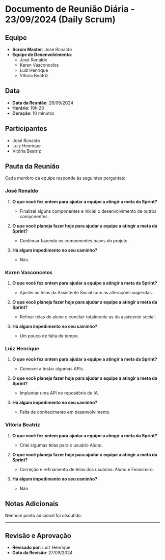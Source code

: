# Documento de Reunião Diária - 23/09/2024 (Daily Scrum)

## Equipe
- **Scrum Master**: José Ronaldo
- **Equipe de Desenvolvimento**:
  - José Ronaldo
  - Karen Vasconcelos
  - Luiz Henrique
  - Vitória Beatriz

## Data
- **Data da Reunião**: 26/09/2024
- **Horário**: 19h:23
- **Duração**: 10 minutos

## Participantes
  - José Ronaldo
  - Luiz Henrique
  - Vitória Beatriz

## Pauta da Reunião
Cada membro da equipe responde às seguintes perguntas:

### José Ronaldo
1. **O que você fez ontem para ajudar a equipe a atingir a meta da Sprint?**
   - Finalizei alguns componentes e iniciei o desenvolvimento de outros componentes.

2. **O que você planeja fazer hoje para ajudar a equipe a atingir a meta da Sprint?**
   - Continuar fazendo os componentes bases do projeto.

3. **Há algum impedimento no seu caminho?**
   - Não.

### Karen Vasconcelos
1. **O que você fez ontem para ajudar a equipe a atingir a meta da Sprint?**
   - Ajustei as telas da Assistente Social com as alterações sugeridas.

2. **O que você planeja fazer hoje para ajudar a equipe a atingir a meta da Sprint?**
   - Refinar telas do aluno e concluir totalmente as da assistente social.

3. **Há algum impedimento no seu caminho?**
   - Um pouco de falta de tempo.

### Luiz Henrique
1. **O que você fez ontem para ajudar a equipe a atingir a meta da Sprint?**
   - Comecei a testar algumas APIs.

2. **O que você planeja fazer hoje para ajudar a equipe a atingir a meta da Sprint?**
   - Implantar uma API no repositório de IA.

3. **Há algum impedimento no seu caminho?**
   - Falta de conhecimento em desenvolvimento.

### Vitória Beatriz
1. **O que você fez ontem para ajudar a equipe a atingir a meta da Sprint?**
   - Criei algumas telas para o usuário Aluno.

2. **O que você planeja fazer hoje para ajudar a equipe a atingir a meta da Sprint?**
   - Correção e refinamento de telas dos usuários: Aluno e Financeiro.

3. **Há algum impedimento no seu caminho?**
   - Não

## Notas Adicionais
Nenhum ponto adicional foi discutido.

---

## Revisão e Aprovação
- **Revisado por**: Luiz Henrique
- **Data da Revisão**: 27/09/2024
